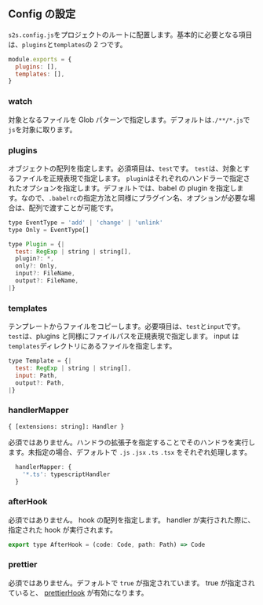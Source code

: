 ## Config の設定

`s2s.config.js`をプロジェクトのルートに配置します。基本的に必要となる項目は、`plugins`と`templates`の 2 つです。

```js
module.exports = {
  plugins: [],
  templates: [],
}
```

### watch

対象となるファイルを Glob パターンで指定します。デフォルトは`./**/*.js`で`js`を対象に取ります。

### plugins

オブジェクトの配列を指定します。必須項目は、`test`です。
`test`は、対象とするファイルを正規表現で指定します。
`plugin`はそれぞれのハンドラーで指定されたオプションを指定します。デフォルトでは、babel の plugin を指定します。なので、`.babelrc`の指定方法と同様にプラグイン名、オプションが必要な場合は、配列で渡すことが可能です。

```js
type EventType = 'add' | 'change' | 'unlink'
type Only = EventType[]

type Plugin = {|
  test: RegExp | string | string[],
  plugin?: *,
  only?: Only,
  input?: FileName,
  output?: FileName,
|}
```

### templates

テンプレートからファイルをコピーします。必要項目は、`test`と`input`です。
`test`は、plugins と同様にファイルパスを正規表現で指定します。
input は`templates`ディレクトリにあるファイルを指定します。

```js
type Template = {|
  test: RegExp | string | string[],
  input: Path,
  output?: Path,
|}
```

### handlerMapper

`{ [extensions: string]: Handler }`

必須ではありません。ハンドラの拡張子を指定することでそのハンドラを実行します。未指定の場合、デフォルトで `.js` `.jsx` `.ts` `.tsx` をそれぞれ処理します。

```js
  handlerMapper: {
    '*.ts': typescriptHandler
  }
```

### afterHook

必須ではありません。
hook の配列を指定します。
handler が実行された際に、指定された hook が実行されます。

```js
export type AfterHook = (code: Code, path: Path) => Code
```

### prettier

必須ではありません。デフォルトで `true` が指定されています。
true が指定されていると、 [prettierHook](https://github.com/akameco/s2s/tree/master/packages/s2s-hook-prettier) が有効になります。
